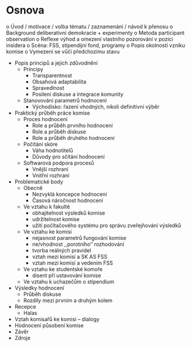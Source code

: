 # Osnova

o Úvod / motivace / volba tématu / zaznamenání / návod k přenosu
o Background deliberativní demokracie + experimenty
o Metoda participant observation
    o Reflexe výhod a omezení vlastního pozorování v pozici insidera
o Scéna: FSS, stipendijní fond, programy
    o Popis okolností vzniku komise
        o Vymezení se vůči předchozímu stavu
- Popis principů a jejich zdůvodnění
    - Principy
        - Transparentnost
        - Obsahová adaptabilita
        - Spravedlnost
        - Posílení diskuse a integrace komunity
    - Stanovování parametrů hodnocení
        - Východisko: řazení vhodných, nikoli definitivní výběr
- Praktický průběh práce komise
    - Proces hodnocení
        - Role a průběh prvního hodnocení
        - Role a průběh diskuse
        - Role a průběh druhého hodnocení
    - Počítání skóre
        - Váha hodnotitelů
        - Důvody pro sčítání hodnocení
    - Softwarová podpora procesů
        - Vnější rozhraní
        - Vnitřní rozhraní
- Problematické body
    - Obecně
        - Nezvyklá koncepce hodnocení
        - Časová náročnost hodnocení
    - Ve vztahu k fakultě
        - obhajitelnost výsledků komise
        - udržitelnost komise
        - užití počítačového systému pro správu zveřejňování výsledků
    - Ve vztahu ke komisi
        - nejasnost parametrů fungování komise
        - ne/vhodnost ,,porotního‘‘ rozhodování
        - tvorba reálných pravidel
        - vztah mezi komisí a SK AS FSS
        - vztah mezi komisí a vedením FSS
    - Ve vztahu ke studentské komoře
        - disent při ustavování komise
    - Ve vztahu k uchazečům o stipendium
- Výsledky hodnocení
    - Průběh diskuse
    - Rozdíly mezi prvním a druhým kolem
- Recepce
    - Halas
- Vztah komisařů ke komisi – dialogy
- Hodnocení působení komise
- Závěr
- Zdroje
